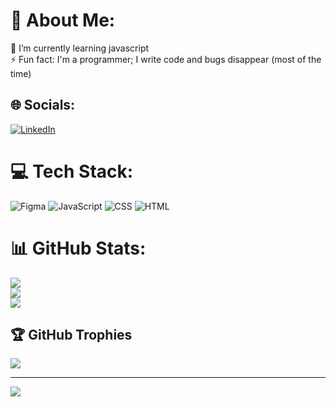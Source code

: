 # 💫 About Me:
🌱 I’m currently learning javascript<br>⚡ Fun fact: I'm a programmer; I write code and bugs disappear (most of the time)


## 🌐 Socials:
[![LinkedIn](https://img.shields.io/badge/LinkedIn-%230077B5.svg?logo=linkedin&logoColor=white)](https://linkedin.com/in/tugceekarakus) 

# 💻 Tech Stack:
![Figma](https://img.shields.io/badge/figma-%23F24E1E.svg?style=for-the-badge&logo=figma&logoColor=white) ![JavaScript](https://img.shields.io/badge/javascript-%23323330.svg?style=for-the-badge&logo=javascript&logoColor=%23F7DF1E) ![CSS](https://img.shields.io/badge/css3-%231572B6.svg?style=for-the-badge&logo=css3&logoColor=white)  ![HTML](https://img.shields.io/badge/html5-%23E34F26.svg?style=for-the-badge&logo=html5&logoColor=white)
# 📊 GitHub Stats:
![](https://github-readme-stats.vercel.app/api?username=tugcekarakuss&theme=nightowl&hide_border=false&include_all_commits=true&count_private=false)<br/>
![](https://github-readme-streak-stats.herokuapp.com/?user=tugcekarakuss&theme=nightowl&hide_border=false)<br/>
![](https://github-readme-stats.vercel.app/api/top-langs/?username=tugcekarakuss&theme=nightowl&hide_border=false&include_all_commits=true&count_private=false&layout=compact)

## 🏆 GitHub Trophies
![](https://github-profile-trophy.vercel.app/?username=tugcekarakuss&theme=tokyonight&no-frame=false&no-bg=true&margin-w=4)

---
[![](https://visitcount.itsvg.in/api?id=tugcekarakuss&icon=9&color=1)](https://visitcount.itsvg.in)

<!-- Proudly created with GPRM ( https://gprm.itsvg.in ) -->
